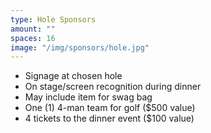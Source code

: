 ```yaml
---
type: Hole Sponsors
amount: ""
spaces: 16
image: "/img/sponsors/hole.jpg"
---
```


* Signage at chosen hole
* On stage/screen recognition during dinner
* May include item for swag bag
* One (1) 4-man team for golf ($500 value)
* 4 tickets to the dinner event ($100 value)